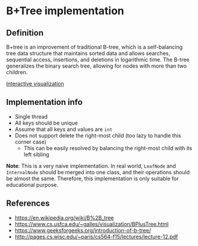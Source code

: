 # B+Tree implementation

## Definition

B+tree is an improvement of traditional B-tree, which is a self-balancing tree data structure that maintains sorted data and allows searches, sequential access, insertions, and deletions in logarithmic time. The B-tree generalizes the binary search tree, allowing for nodes with more than two children.

[Interactive visualization](https://www.cs.usfca.edu/~galles/visualization/BPlusTree.html)

## Implementation info

- Single thread
- All keys should be unique
- Assume that all keys and values are `int`
- Does not support delete the right-most child (too lazy to handle this corner case)
  - This can be easily resolved by balancing the right-most child with its left sibling

**Note**: This is a very naive implementation. In real world, `LeafNode` and `InternalNode` should be merged into one class, and their operations should be almost the same. Therefore, this implementation is only suitable for educational purpose.

## References

- https://en.wikipedia.org/wiki/B%2B_tree
- https://www.cs.usfca.edu/~galles/visualization/BPlusTree.html
- https://www.geeksforgeeks.org/introduction-of-b-tree/
- http://pages.cs.wisc.edu/~paris/cs564-f15/lectures/lecture-12.pdf